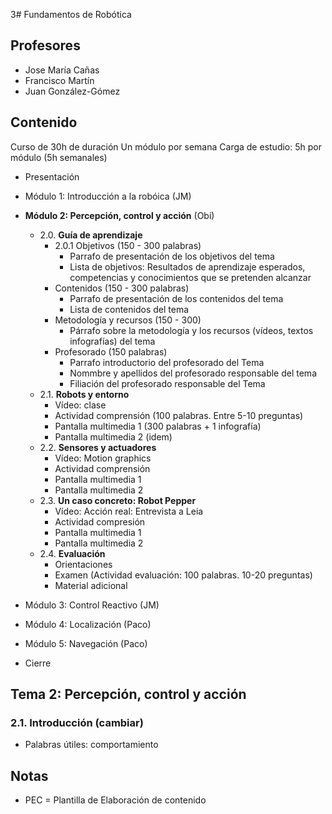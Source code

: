 3# Fundamentos de Robótica

## Profesores

  * Jose María Cañas
  * Francisco Martín
  * Juan González-Gómez

## Contenido

Curso de 30h de duración
Un módulo por semana
Carga de estudio: 5h por módulo (5h semanales)

* Presentación
* Módulo 1: Introducción a la robóica (JM)


* **Módulo 2: Percepción, control y acción** (Obi)
  * 2.0. **Guía de aprendizaje**
    * 2.0.1 Objetivos (150 - 300 palabras)
      * Parrafo de presentación de los objetivos del tema
      * Lista de objetivos: Resultados de aprendizaje esperados, competencias y conocimientos que se pretenden alcanzar
    * Contenidos (150 - 300 palabras)
      * Parrafo de presentación de los contenidos del tema
      * Lista de contenidos del tema
    * Metodología y recursos (150 - 300)
      * Párrafo sobre la metodología y los recursos (vídeos, textos infografías) del tema
    * Profesorado (150 palabras)
      * Parrafo introductorio del profesorado del Tema
      * Nommbre y apellidos del profesorado responsable del tema
      * Filiación del profesorado responsable del Tema
  * 2.1. **Robots y entorno**
    * Vídeo: clase
    * Actividad comprensión (100 palabras. Entre 5-10 preguntas)
    * Pantalla multimedia 1 (300 palabras + 1 infografía)
    * Pantalla multimedia 2 (idem)
  * 2.2. **Sensores y actuadores**
    * Vídeo: Motion graphics
    * Actividad comprensión
    * Pantalla multimedia 1
    * Pantalla multimedia 2
  * 2.3. **Un caso concreto: Robot Pepper**
    * Vídeo: Acción real: Entrevista a Leia
    * Actividad compresión
    * Pantalla multimedia 1
    * Pantalla multimedia 2
  * 2.4. **Evaluación**
    * Orientaciones
    * Examen (Actividad evaluación: 100 palabras. 10-20 preguntas)
    * Material adicional


* Módulo 3: Control Reactivo (JM)
* Módulo 4: Localización (Paco)
* Módulo 5: Navegación (Paco)
* Cierre

## Tema 2: Percepción, control y acción

### 2.1. Introducción (cambiar)



* Palabras útiles: comportamiento


## Notas

* PEC = Plantilla de Elaboración de contenido
